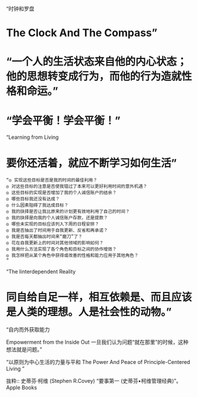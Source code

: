 “时钟和罗盘
# The Clock And The Compass”

# “一个人的生活状态来自他的内心状态；他的思想转变成行为，而他的行为造就性格和命运。”

# “学会平衡！学会平衡！”

“Learning from Living
# 要你还活着，就应不断学习如何生活”
```
“◎ 实现这些目标是否是我的时间的最佳利用？
◎ 对这些目标的注意是否使我错过了本来可以更好利用时间的意外机遇？
◎ 这些目标的实现是否增加了我的个人诚信账户的结余？
◎ 哪些目标我还没有达成？
◎ 什么因素阻碍了我达成目标？
◎ 我的抉择是否让我比原来的计划更有效地利用了自己的时间？
◎ 我的抉择是向我的个人诚信账户存款，还是提款？
◎ 哪些未实现的目标应该列入下周的日程安排？
◎ 我是否抽出了时间用于自我更新、反省和再承诺？
◎ 我是否每天都抽出时间来“磨刀”了？
◎ 花在自我更新上的时间对其他领域的影响如何？
◎ 我用什么方法实现了各个角色和目标之间的协作增效？
◎ 我怎样把从某个角色中获得或改善的性格和能力应用于其他角色？
”
```
“The Iinterdependent Reality
# 同自给自足一样，相互依赖是、而且应该是人类的理想。人是社会性的动物。”

“自内而外获取能力

Empowerment from the Inside Out
一旦我们认为问题“就在那里”的时候，这种想法就是问题。”

“以原则为中心生活的力量与平和
The Power And Peace of Principle-Centered Living
”

抜粋:: 史蒂芬·柯维 (Stephen R.Covey)  “要事第一 (史蒂芬•柯维管理经典)”。 Apple Books  
